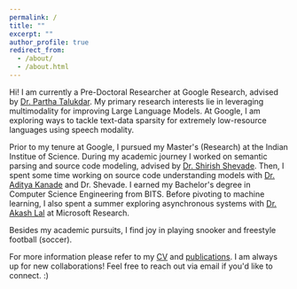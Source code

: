 ```yaml
---
permalink: /
title: ""
excerpt: ""
author_profile: true
redirect_from: 
  - /about/
  - /about.html
---
```


Hi! I am currently a Pre-Doctoral Researcher at Google Research, advised by [Dr. Partha Talukdar](https://parthatalukdar.github.io). My primary research interests lie in leveraging multimodality for improving Large Language Models. At Google, I am exploring ways to tackle text-data sparsity for extremely low-resource languages using speech modality.

Prior to my tenure at Google, I pursued my Master's (Research) at the Indian Institue of Science. During my academic journey I worked on semantic parsing and source code modeling, advised by [Dr. Shirish Shevade](https://eecs.iisc.ac.in/people/shirish-k-shevade/). Then, I spent some time working on source code understanding models with [Dr. Aditya Kanade](https://www.microsoft.com/en-us/research/people/kanadeaditya/) and Dr. Shevade. I earned my Bachelor's degree in Computer Science Engineering from BITS. Before pivoting to machine learning, I also spent a summer exploring asynchronous systems with [Dr. Akash Lal](https://www.microsoft.com/en-us/research/people/akashl/) at Microsoft Research.

Besides my academic pursuits, I find joy in playing snooker and freestyle football (soccer). 

For more information please refer to my [CV](https://shikhar-s.github.io/files/CV_20231115.pdf) and [publications](https://scholar.google.com/citations?user=pbU47_MAAAAJ&hl=en).
I am always up for new collaborations! Feel free to reach out via email if you'd like to connect. :)
